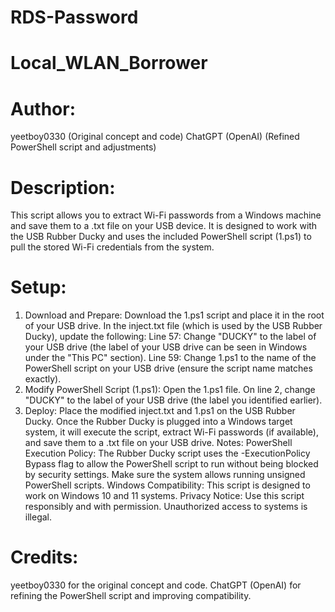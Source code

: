 # RDS-Password
# Local_WLAN_Borrower
# Author:
yeetboy0330 (Original concept and code)
ChatGPT (OpenAI) (Refined PowerShell script and adjustments)
# Description:
This script allows you to extract Wi-Fi passwords from a Windows machine and save them to a .txt file on your USB device. It is designed to work with the USB Rubber Ducky and uses the included PowerShell script (1.ps1) to pull the stored Wi-Fi credentials from the system.

# Setup:
1. Download and Prepare:
Download the 1.ps1 script and place it in the root of your USB drive.
In the inject.txt file (which is used by the USB Rubber Ducky), update the following:
Line 57: Change "DUCKY" to the label of your USB drive (the label of your USB drive can be seen in Windows under the "This PC" section).
Line 59: Change 1.ps1 to the name of the PowerShell script on your USB drive (ensure the script name matches exactly).
2. Modify PowerShell Script (1.ps1):
Open the 1.ps1 file.
On line 2, change "DUCKY" to the label of your USB drive (the label you identified earlier).
3. Deploy:
Place the modified inject.txt and 1.ps1 on the USB Rubber Ducky.
Once the Rubber Ducky is plugged into a Windows target system, it will execute the script, extract Wi-Fi passwords (if available), and save them to a .txt file on your USB drive.
Notes:
PowerShell Execution Policy: The Rubber Ducky script uses the -ExecutionPolicy Bypass flag to allow the PowerShell script to run without being blocked by security settings. Make sure the system allows running unsigned PowerShell scripts.
Windows Compatibility: This script is designed to work on Windows 10 and 11 systems.
Privacy Notice: Use this script responsibly and with permission. Unauthorized access to systems is illegal.
# Credits:
yeetboy0330 for the original concept and code.
ChatGPT (OpenAI) for refining the PowerShell script and improving compatibility.
